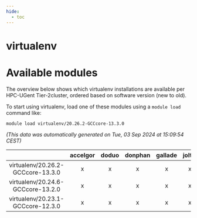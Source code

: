 ```yaml
---
hide:
  - toc
---
```


virtualenv
==========

# Available modules


The overview below shows which virtualenv installations are available per HPC-UGent Tier-2cluster, ordered based on software version (new to old).

To start using virtualenv, load one of these modules using a `module load` command like:

```shell
module load virtualenv/20.26.2-GCCcore-13.3.0
```

*(This data was automatically generated on Tue, 03 Sep 2024 at 15:09:54 CEST)*  

| |accelgor|doduo|donphan|gallade|joltik|shinx|skitty|
| :---: | :---: | :---: | :---: | :---: | :---: | :---: | :---: |
|virtualenv/20.26.2-GCCcore-13.3.0|x|x|x|x|x|x|x|
|virtualenv/20.24.6-GCCcore-13.2.0|x|x|x|x|x|x|x|
|virtualenv/20.23.1-GCCcore-12.3.0|x|x|x|x|x|x|x|
